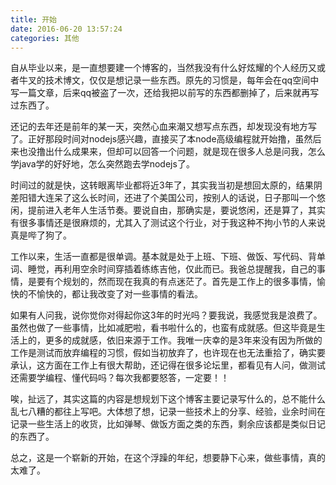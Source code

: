 ```yaml
---
title: 开始
date: 2016-06-20 13:57:24
categories: 其他
---
```


自从毕业以来，是一直想要建一个博客的，当然我没有什么好炫耀的个人经历又或者牛叉的技术博文，仅仅是想记录一些东西。原先的习惯是，每年会在qq空间中写一篇文章，后来qq被盗了一次，还给我把以前写的东西都删掉了，后来就再写过东西了。

还记的去年还是前年的某一天，突然心血来潮又想写点东西，却发现没有地方写了。正好那段时间对nodejs感兴趣，直接买了本node高级编程就开始撸，虽然后来也没撸出什么成果来，但却可以回答一个问题，就是现在很多人总是问我，怎么学java学的好好地，怎么突然跑去学nodejs了。

<!--more-->

时间过的就是快，这转眼离毕业都将近3年了，其实我当初是想回太原的，结果阴差阳错大连呆了这么长时间，还进了个美国公司，按别人的话说，日子那叫一个悠闲，提前进入老年人生活节奏。要说自由，那确实是，要说悠闲，还是算了，其实有很多事情还是很麻烦的，尤其入了测试这个行业，对于我这种不拘小节的人来说真是哔了狗了。

工作以来，生活一直都是很单调。基本就是处于上班、下班、做饭、写代码、背单词、睡觉，再利用空余时间穿插着练练吉他，仅此而已。我爸总提醒我，自己的事情，是要有个规划的，然而现在我真的有点迷茫了。首先是工作上的很多事情，愉快的不愉快的，都让我改变了对一些事情的看法。

如果有人问我，说你觉你对得起你这3年的时光吗？要我说，我感觉我是浪费了。虽然也做了一些事情，比如减肥啦，看书啦什么的，也蛮有成就感。但这毕竟是生活上的，更多的成就感，依旧来源于工作。我唯一庆幸的是3年来没有因为所做的工作是测试而放弃编程的习惯，假如当初放弃了，也许现在也无法重拾了，确实要承认，这方面在工作上有很大帮助，还记得在很多论坛里，都看见有人问，做测试还需要学编程、懂代码吗？每次我都要怒答，一定要！！

唉，扯远了，其实这篇的内容是想规划下这个博客主要记录写什么的，总不能什么乱七八糟的都往上写吧。大体想了想，记录一些技术上的分享、经验，业余时间在记录一些生活上的收货，比如弹琴、做饭方面之类的东西，剩余应该都是类似日记的东西了。

总之，这是一个崭新的开始，在这个浮躁的年纪，想要静下心来，做些事情，真的太难了。
